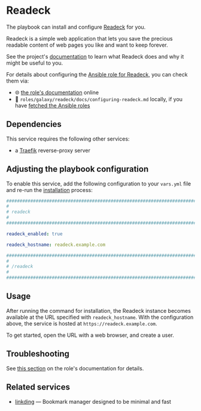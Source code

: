 <!--
SPDX-FileCopyrightText: 2020 - 2024 MDAD project contributors
SPDX-FileCopyrightText: 2020 - 2024 Slavi Pantaleev
SPDX-FileCopyrightText: 2020 Aaron Raimist
SPDX-FileCopyrightText: 2020 Chris van Dijk
SPDX-FileCopyrightText: 2020 Dominik Zajac
SPDX-FileCopyrightText: 2020 Mickaël Cornière
SPDX-FileCopyrightText: 2022 François Darveau
SPDX-FileCopyrightText: 2022 Julian Foad
SPDX-FileCopyrightText: 2022 Warren Bailey
SPDX-FileCopyrightText: 2023 Antonis Christofides
SPDX-FileCopyrightText: 2023 Felix Stupp
SPDX-FileCopyrightText: 2023 Julian-Samuel Gebühr
SPDX-FileCopyrightText: 2023 Pierre 'McFly' Marty
SPDX-FileCopyrightText: 2024 - 2025 MASH project contributors
SPDX-FileCopyrightText: 2024 - 2025 Suguru Hirahara
SPDX-FileCopyrightText: 2024 noah

SPDX-License-Identifier: AGPL-3.0-or-later
-->

# Readeck

The playbook can install and configure [Readeck](https://readeck.org) for you.

Readeck is a simple web application that lets you save the precious readable content of web pages you like and want to keep forever.

See the project's [documentation](https://readeck.org/en/docs/) to learn what Readeck does and why it might be useful to you.

For details about configuring the [Ansible role for Readeck](https://github.com/mother-of-all-self-hosting/ansible-role-readeck), you can check them via:
- 🌐 [the role's documentation](https://github.com/mother-of-all-self-hosting/ansible-role-readeck/blob/main/docs/configuring-readeck.md) online
- 📁 `roles/galaxy/readeck/docs/configuring-readeck.md` locally, if you have [fetched the Ansible roles](../installing.md)

## Dependencies

This service requires the following other services:

- a [Traefik](traefik.md) reverse-proxy server

## Adjusting the playbook configuration

To enable this service, add the following configuration to your `vars.yml` file and re-run the [installation](../installing.md) process:

```yaml
########################################################################
#                                                                      #
# readeck                                                              #
#                                                                      #
########################################################################

readeck_enabled: true

readeck_hostname: readeck.example.com

########################################################################
#                                                                      #
# /readeck                                                             #
#                                                                      #
########################################################################
```

## Usage

After running the command for installation, the Readeck instance becomes available at the URL specified with `readeck_hostname`. With the configuration above, the service is hosted at `https://readeck.example.com`.

To get started, open the URL with a web browser, and create a user.

## Troubleshooting

See [this section](https://github.com/mother-of-all-self-hosting/ansible-role-readeck/blob/main/docs/configuring-readeck.md#troubleshooting) on the role's documentation for details.

## Related services

- [linkding](services/linkding.md) — Bookmark manager designed to be minimal and fast
